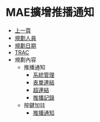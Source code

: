 # MAE擴增推播通知
* [上一頁](../../README.md)
* [規劃人員](README.md#user)
* [規劃日期](README.md#updatedate)
* [TRAC](README.md#trac)
* 規劃內容
  * 推播通知
    * [系統管理](README.md#notification_system)
    * [表單連結](README.md#notification_form_link)
    * [超連結](README.md#notification_hyperlink)
    * [推播記錄](README.md#notification_log)
  * 按鍵加註
    * [推播通知](README.md#attach_notification)
